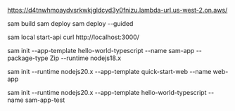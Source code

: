 https://d4tnwhmoaydvsrkwkjgldcyd3y0fnizu.lambda-url.us-west-2.on.aws/

sam build
sam deploy
sam deploy --guided


sam local start-api
curl http://localhost:3000/


sam init --app-template hello-world-typescript --name sam-app --package-type Zip --runtime nodejs18.x


sam init --runtime nodejs20.x --app-template quick-start-web --name web-app


sam init --runtime nodejs20.x --app-template hello-world-typescript --name sam-app-test



